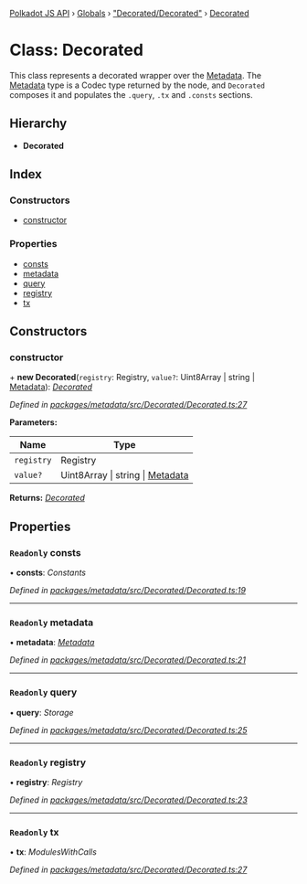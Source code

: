 [Polkadot JS API](../README.md) › [Globals](../globals.md) › ["Decorated/Decorated"](../modules/_decorated_decorated_.md) › [Decorated](_decorated_decorated_.decorated.md)

# Class: Decorated

This class represents a decorated wrapper over the [Metadata](_metadata_metadata_.metadata.md). The
[Metadata](_metadata_metadata_.metadata.md) type is a Codec type returned by the node, and `Decorated`
composes it and populates the `.query`, `.tx` and `.consts` sections.

## Hierarchy

* **Decorated**

## Index

### Constructors

* [constructor](_decorated_decorated_.decorated.md#constructor)

### Properties

* [consts](_decorated_decorated_.decorated.md#readonly-consts)
* [metadata](_decorated_decorated_.decorated.md#readonly-metadata)
* [query](_decorated_decorated_.decorated.md#readonly-query)
* [registry](_decorated_decorated_.decorated.md#readonly-registry)
* [tx](_decorated_decorated_.decorated.md#readonly-tx)

## Constructors

###  constructor

\+ **new Decorated**(`registry`: Registry, `value?`: Uint8Array | string | [Metadata](_metadata_metadata_.metadata.md)): *[Decorated](_decorated_decorated_.decorated.md)*

*Defined in [packages/metadata/src/Decorated/Decorated.ts:27](https://github.com/polkadot-js/api/blob/e3d13107a9/packages/metadata/src/Decorated/Decorated.ts#L27)*

**Parameters:**

Name | Type |
------ | ------ |
`registry` | Registry |
`value?` | Uint8Array &#124; string &#124; [Metadata](_metadata_metadata_.metadata.md) |

**Returns:** *[Decorated](_decorated_decorated_.decorated.md)*

## Properties

### `Readonly` consts

• **consts**: *Constants*

*Defined in [packages/metadata/src/Decorated/Decorated.ts:19](https://github.com/polkadot-js/api/blob/e3d13107a9/packages/metadata/src/Decorated/Decorated.ts#L19)*

___

### `Readonly` metadata

• **metadata**: *[Metadata](_metadata_metadata_.metadata.md)*

*Defined in [packages/metadata/src/Decorated/Decorated.ts:21](https://github.com/polkadot-js/api/blob/e3d13107a9/packages/metadata/src/Decorated/Decorated.ts#L21)*

___

### `Readonly` query

• **query**: *Storage*

*Defined in [packages/metadata/src/Decorated/Decorated.ts:25](https://github.com/polkadot-js/api/blob/e3d13107a9/packages/metadata/src/Decorated/Decorated.ts#L25)*

___

### `Readonly` registry

• **registry**: *Registry*

*Defined in [packages/metadata/src/Decorated/Decorated.ts:23](https://github.com/polkadot-js/api/blob/e3d13107a9/packages/metadata/src/Decorated/Decorated.ts#L23)*

___

### `Readonly` tx

• **tx**: *ModulesWithCalls*

*Defined in [packages/metadata/src/Decorated/Decorated.ts:27](https://github.com/polkadot-js/api/blob/e3d13107a9/packages/metadata/src/Decorated/Decorated.ts#L27)*
